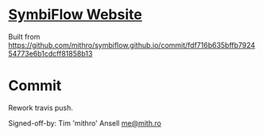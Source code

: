 # [SymbiFlow Website](https://symbiflow.github.io)

Built from https://github.com/mithro/symbiflow.github.io/commit/fdf716b635bffb792454773e6b1cdcff81858b13

# Commit 

Rework travis push.

Signed-off-by: Tim 'mithro' Ansell <me@mith.ro>
